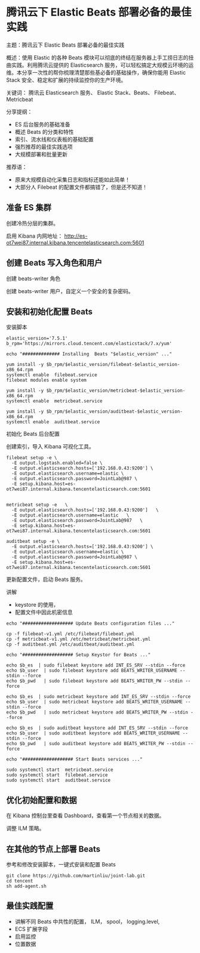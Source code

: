 # 腾讯云下 Elastic Beats 部署必备的最佳实践

主题：腾讯云下 Elastic Beats 部署必备的最佳实践

概述：使用 Elastic 的各种 Beats 模块可以彻底的终结在服务器上手工捞日志的扭曲实践。利用腾讯云提供的 Elasticsearch 服务，可以轻松搞定大规模云环境的运维。本分享一次性的帮你梳理清楚那些基必备的基础操作，确保你能用 Elastic Stack 安全、稳定和扩展的持续监控你的生产环境。

关键词： 腾讯云 Elasticsearch 服务、 Elastic Stack、Beats、 Filebeat、Metricbeat

分享提纲：

* ES 后台服务的基础准备
* 概述 Beats 的分类和特性
* 索引、流水线和仪表板的基础配置
* 强烈推荐的最佳实践选项
* 大规模部署和批量更新

推荐语：

* 原来大规模自动化采集日志和指标还能如此简单！
* 大部分人 Filebeat 的配置文件都搞错了，但是还不知道！



## 准备 ES 集群

创建冷热分层的集群。

启用 Kibana 内网地址： http://es-ot7wei87.internal.kibana.tencentelasticsearch.com:5601


## 创建 Beats 写入角色和用户

创建 beats-writer 角色

创建 beats-writer 用户，自定义一个安全的复杂密码。

## 安装和初始化配置 Beats

安装脚本

```
elastic_version='7.5.1'
b_rpm='https://mirrors.cloud.tencent.com/elasticstack/7.x/yum'

echo "############## Installing  Beats "$elastic_version" ..."

yum install -y $b_rpm/$elastic_version/filebeat-$elastic_version-x86_64.rpm
systemctl enable  filebeat.service
filebeat modules enable system

yum install -y $b_rpm/$elastic_version/metricbeat-$elastic_version-x86_64.rpm
systemctl enable  metricbeat.service

yum install -y $b_rpm/$elastic_version/auditbeat-$elastic_version-x86_64.rpm
systemctl enable  auditbeat.service
```

初始化 Beats 后台配置

创建索引，导入 Kibana 可视化工具。

```
filebeat setup -e \
  -E output.logstash.enabled=false \
  -E output.elasticsearch.hosts=['192.168.0.43:9200'] \
  -E output.elasticsearch.username=elastic \
  -E output.elasticsearch.password=JointLab@987 \
  -E setup.kibana.host=es-ot7wei87.internal.kibana.tencentelasticsearch.com:5601


metricbeat setup -e   \
  -E output.elasticsearch.hosts=['192.168.0.43:9200']   \
  -E output.elasticsearch.username=elastic   \
  -E output.elasticsearch.password=JointLab@987   \
  -E setup.kibana.host=es-ot7wei87.internal.kibana.tencentelasticsearch.com:5601

auditbeat setup -e \
  -E output.elasticsearch.hosts=['192.168.0.43:9200'] \
  -E output.elasticsearch.username=elastic \
  -E output.elasticsearch.password=JointLab@987 \
  -E setup.kibana.host=es-ot7wei87.internal.kibana.tencentelasticsearch.com:5601
```

更新配置文件，启动 Beats 服务。

讲解 

* keystore 的使用，
* 配置文件中因此机密信息

```
echo "################### Update Beats configuration files ..."

cp -f filebeat-v1.yml /etc/filebeat/filebeat.yml
cp -f metricbeat-v1.yml /etc/metricbeat/metricbeat.yml
cp -f auditbeat.yml /etc/auditbeat/auditbeat.yml

echo "################### Setup Keystor for Beats ..."

echo $b_es  | sudo filebeat keystore add INT_ES_SRV --stdin --force
echo $b_user  | sudo filebeat keystore add BEATS_WRITER_USERNAME --stdin --force
echo $b_pwd   | sudo filebeat keystore add BEATS_WRITER_PW --stdin --force

echo $b_es  | sudo metricbeat keystore add INT_ES_SRV --stdin --force
echo $b_user  | sudo metricbeat keystore add BEATS_WRITER_USERNAME --stdin --force
echo $b_pwd   | sudo metricbeat keystore add BEATS_WRITER_PW --stdin --force

echo $b_es  | sudo auditbeat keystore add INT_ES_SRV --stdin --force
echo $b_user  | sudo auditbeat keystore add BEATS_WRITER_USERNAME --stdin --force
echo $b_pwd   | sudo auditbeat keystore add BEATS_WRITER_PW --stdin --force

echo "################### Start Beats services ..."

sudo systemctl start  metricbeat.service
sudo systemctl start  filebeat.service
sudo systemctl start  auditbeat.service
```

## 优化初始配置和数据

在 Kibana 控制台里查看 Dashboard，查看第一个节点相关的数据。

调整 ILM 策略。

## 在其他的节点上部署 Beats

参考和修改安装脚本，一键式安装和配置 Beats

```
git clone https://github.com/martinliu/joint-lab.git
cd tencent
sh add-agent.sh
```

## 最佳实践配置

* 讲解不同 Beats 中共性的配置， ILM， spool， logging.level,
* ECS 扩展字段
* 启用监控
* 位置数据
